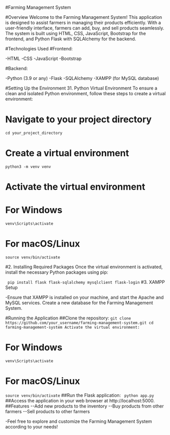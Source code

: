 #Farming Management System

#Overview
  Welcome to the Farming Management System! This application is designed to assist farmers in managing their products efficiently. With a user-friendly interface, farmers 
   can add, buy, and sell products seamlessly. The system is built using HTML, CSS, JavaScript, Bootstrap for the frontend, and Python Flask with SQLAlchemy for the backend.

#Technologies Used
#Frontend:

-HTML
-CSS
-JavaScript
-Bootstrap

#Backend:

-Python (3.9 or any)
-Flask
-SQLAlchemy
-XAMPP (for MySQL database)

#Setting Up the Environment
31. Python Virtual Environment
     To ensure a clean and isolated Python environment, follow these steps to create a virtual environment:

# Navigate to your project directory
``cd your_project_directory``

# Create a virtual environment
``python3 -m venv venv``

# Activate the virtual environment
# For Windows
``venv\Scripts\activate``
# For macOS/Linux
``source venv/bin/activate``

#2. Installing Required Packages
   Once the virtual environment is activated, install the necessary Python packages using pip:

``
pip install flask flask-sqlalchemy mysqlclient flask-login``
#3. XAMPP Setup

  -Ensure that XAMPP is installed on your machine, and start the Apache and MySQL services. Create a new database for the Farming Management System.

#Running the Application
##Clone the repository:
``
git clone https://github.com/your_username/farming-management-system.git
cd farming-management-system
Activate the virtual environment:
``
# For Windows
``venv\Scripts\activate``
# For macOS/Linux
``source venv/bin/activate``
##Run the Flask application:
``
python app.py``
##Access the application in your web browser at http://localhost:5000.
##Features
--Add new products to the inventory
--Buy products from other farmers
--Sell products to other farmers

-Feel free to explore and customize the Farming Management System according to your needs!
